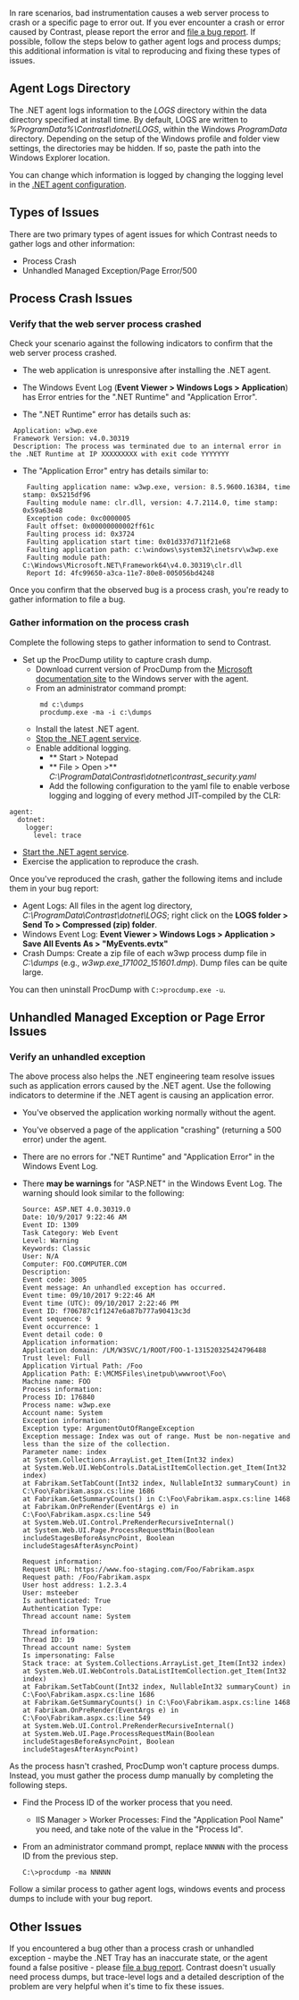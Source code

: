 <!--
title: "Get .NET Agent Logs"
description: "Instructions on using .NET agent logs"
tags: "troubleshoot configuration logging agent .Net"
-->

In rare scenarios, bad instrumentation causes a web server process to crash or a specific page to error out. If you ever encounter a crash or error caused by Contrast, please report the error and [file a bug report](mailto:bugs@contrastsecurity.com). If possible, follow the steps below to gather agent logs and process dumps; this additional information is vital to reproducing and fixing these types of issues.

## Agent Logs Directory

The .NET agent logs information to the *LOGS* directory within the data directory specified at install time. By default, LOGS are written to *%ProgramData%\Contrast\dotnet\LOGS*, within the Windows *ProgramData* directory. Depending on the setup of the Windows profile and folder view settings, the directories may be hidden. If so, paste the path into the Windows Explorer location.

You can change which information is logged by changing the logging level in the [.NET agent configuration](installation-netconfig.html).

## Types of Issues

There are two primary types of agent issues for which Contrast needs to gather logs and other information:

* Process Crash
* Unhandled Managed Exception/Page Error/500

## Process Crash Issues

### Verify that the web server process crashed

Check your scenario against the following indicators to confirm that the web server process crashed.

* The web application is unresponsive after installing the .NET agent.

* The Windows Event Log (**Event Viewer > Windows Logs > Application**) has Error entries for the ".NET Runtime" and "Application Error".

 * The ".NET Runtime" error has details such as:

  ```
   Application: w3wp.exe
   Framework Version: v4.0.30319
   Description: The process was terminated due to an internal error in the .NET Runtime at IP XXXXXXXXX with exit code YYYYYYY
  ```

 * The "Application Error" entry has details similar to:

   ```
    Faulting application name: w3wp.exe, version: 8.5.9600.16384, time stamp: 0x5215df96
    Faulting module name: clr.dll, version: 4.7.2114.0, time stamp: 0x59a63e48
    Exception code: 0xc0000005
    Fault offset: 0x00000000002ff61c
    Faulting process id: 0x3724
    Faulting application start time: 0x01d337d711f21e68
    Faulting application path: c:\windows\system32\inetsrv\w3wp.exe
    Faulting module path: C:\Windows\Microsoft.NET\Framework64\v4.0.30319\clr.dll
    Report Id: 4fc99650-a3ca-11e7-80e8-005056bd4248
   ```

Once you confirm that the observed bug is a process crash, you're ready to gather information to file a bug.

### Gather information on the process crash

Complete the following steps to gather information to send to Contrast.

* Set up the ProcDump utility to capture crash dump.
  * Download current version of ProcDump from the [Microsoft documentation site](https://docs.microsoft.com/en-us/sysinternals/downloads/procdump) to the Windows server with the agent.
  * From an administrator command prompt:
    ```
     md c:\dumps
     procdump.exe -ma -i c:\dumps
    ```
  * Install the latest .NET agent.
  * [Stop the .NET agent service](installation-netusage.html#usage).
  * Enable additional logging.
     * ** Start > Notepad
     * ** File > Open >** *C:\ProgramData\Contrast\dotnet\contrast_security.yaml*
     * Add the following configuration to the yaml file to enable verbose logging and logging of every method JIT-compiled by the CLR:
```
agent:
  dotnet:
    logger:
      level: trace
```
  * [Start the .NET agent service](installation-netusage.html#usage).
  * Exercise the application to reproduce the crash.

Once you've reproduced the crash, gather the following items and include them in your bug report:

* Agent Logs: All files in the agent log directory, *C:\ProgramData\Contrast\dotnet\LOGS*; right click on the **LOGS folder > Send To > Compressed (zip) folder**.
* Windows Event Log: **Event Viewer > Windows Logs > Application > Save All Events As > "MyEvents.evtx"**
* Crash Dumps: Create a zip file of each w3wp process dump file in *C:\dumps* (e.g., *w3wp.exe_171002_151601.dmp*). Dump files can be quite large.

You can then uninstall ProcDump with `C:>procdump.exe -u`.

## Unhandled Managed Exception or Page Error Issues

### Verify an unhandled exception

The above process also helps the .NET engineering team resolve issues such as application errors caused by the .NET agent. Use the following indicators to determine if the .NET agent is causing an application error.

* You've observed the application working normally without the agent.

* You've observed a page of the application "crashing" (returning a 500 error) under the agent.

* There are no errors for ."NET Runtime" and "Application Error" in the Windows Event Log.

* There **may be warnings** for "ASP.NET" in the Windows Event Log. The warning should look similar to the following:

   ```
   Source: ASP.NET 4.0.30319.0
   Date: 10/9/2017 9:22:46 AM
   Event ID: 1309
   Task Category: Web Event
   Level: Warning
   Keywords: Classic
   User: N/A
   Computer: FOO.COMPUTER.COM
   Description:
   Event code: 3005
   Event message: An unhandled exception has occurred.
   Event time: 09/10/2017 9:22:46 AM
   Event time (UTC): 09/10/2017 2:22:46 PM
   Event ID: f706787c1f1247e6a87b777a90413c3d
   Event sequence: 9
   Event occurrence: 1
   Event detail code: 0
   Application information:
   Application domain: /LM/W3SVC/1/ROOT/FOO-1-131520325424796488
   Trust level: Full
   Application Virtual Path: /Foo
   Application Path: E:\MCMSFiles\inetpub\wwwroot\Foo\
   Machine name: FOO
   Process information:
   Process ID: 176840
   Process name: w3wp.exe
   Account name: System
   Exception information:
   Exception type: ArgumentOutOfRangeException
   Exception message: Index was out of range. Must be non-negative and less than the size of the collection.
   Parameter name: index
   at System.Collections.ArrayList.get_Item(Int32 index)
   at System.Web.UI.WebControls.DataListItemCollection.get_Item(Int32 index)
   at Fabrikam.SetTabCount(Int32 index, NullableInt32 summaryCount) in C:\Foo\Fabrikam.aspx.cs:line 1686
   at Fabrikam.GetSummaryCounts() in C:\Foo\Fabrikam.aspx.cs:line 1468
   at Fabrikam.OnPreRender(EventArgs e) in C:\Foo\Fabrikam.aspx.cs:line 549
   at System.Web.UI.Control.PreRenderRecursiveInternal()
   at System.Web.UI.Page.ProcessRequestMain(Boolean includeStagesBeforeAsyncPoint, Boolean includeStagesAfterAsyncPoint)

   Request information:
   Request URL: https://www.foo-staging.com/Foo/Fabrikam.aspx
   Request path: /Foo/Fabrikam.aspx
   User host address: 1.2.3.4
   User: msteeber
   Is authenticated: True
   Authentication Type:
   Thread account name: System

   Thread information:
   Thread ID: 19
   Thread account name: System
   Is impersonating: False
   Stack trace: at System.Collections.ArrayList.get_Item(Int32 index)
   at System.Web.UI.WebControls.DataListItemCollection.get_Item(Int32 index)
   at Fabrikam.SetTabCount(Int32 index, NullableInt32 summaryCount) in C:\Foo\Fabrikam.aspx.cs:line 1686
   at Fabrikam.GetSummaryCounts() in C:\Foo\Fabrikam.aspx.cs:line 1468
   at Fabrikam.OnPreRender(EventArgs e) in C:\Foo\Fabrikam.aspx.cs:line 549
   at System.Web.UI.Control.PreRenderRecursiveInternal()
   at System.Web.UI.Page.ProcessRequestMain(Boolean includeStagesBeforeAsyncPoint, Boolean includeStagesAfterAsyncPoint)
   ```

As the process hasn't crashed, ProcDump won't capture process dumps. Instead, you must gather the process dump manually by completing the following steps.

* Find the Process ID of the worker process that you need.
  * IIS Manager > Worker Processes: Find the "Application Pool Name" you need, and take note of the value in the "Process Id".

* From an administrator command prompt, replace `NNNNN` with the process ID from the previous step.

  ```
  C:\>procdump -ma NNNNN
  ```

Follow a similar process to gather agent logs, windows events and process dumps to include with your bug report.

## Other Issues

If you encountered a bug other than a process crash or unhandled exception - maybe the .NET Tray has an inaccurate state, or the agent found a false positive - please [file a bug report](mailto:bugs@contrastsecurity.com). Contrast doesn't usually need process dumps, but trace-level logs and a detailed description of the problem are very helpful when it's time to fix these issues.

